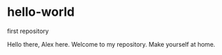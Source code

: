 # hello-world
first repository

Hello there, Alex here. Welcome to my repository. Make yourself at home.
